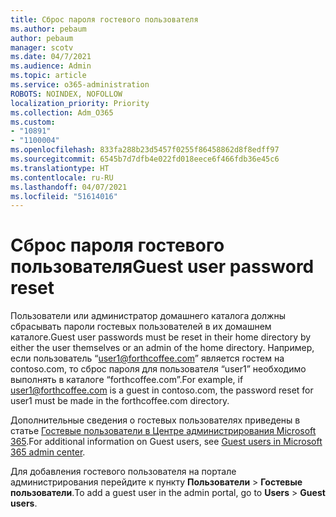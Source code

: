 ```yaml
---
title: Сброс пароля гостевого пользователя
ms.author: pebaum
author: pebaum
manager: scotv
ms.date: 04/7/2021
ms.audience: Admin
ms.topic: article
ms.service: o365-administration
ROBOTS: NOINDEX, NOFOLLOW
localization_priority: Priority
ms.collection: Adm_O365
ms.custom:
- "10891"
- "1100004"
ms.openlocfilehash: 833fa288b23d5457f0255f86458862d8f8edff97
ms.sourcegitcommit: 6545b7d7dfb4e022fd018eece6f466fdb36e45c6
ms.translationtype: HT
ms.contentlocale: ru-RU
ms.lasthandoff: 04/07/2021
ms.locfileid: "51614016"
---
```

# <a name="guest-user-password-reset"></a><span data-ttu-id="f9861-102">Сброс пароля гостевого пользователя</span><span class="sxs-lookup"><span data-stu-id="f9861-102">Guest user password reset</span></span>

<span data-ttu-id="f9861-103">Пользователи или администратор домашнего каталога должны сбрасывать пароли гостевых пользователей в их домашнем каталоге.</span><span class="sxs-lookup"><span data-stu-id="f9861-103">Guest user passwords must be reset in their home directory by either the user themselves or an admin of the home directory.</span></span> <span data-ttu-id="f9861-104">Например, если пользователь “user1@forthcoffee.com” является гостем на contoso.com, то сброс пароля для пользователя “user1” необходимо выполнять в каталоге “forthcoffee.com”.</span><span class="sxs-lookup"><span data-stu-id="f9861-104">For example, if user1@forthcoffee.com is a guest in contoso.com, the password reset for user1 must be made in the forthcoffee.com directory.</span></span>

<span data-ttu-id="f9861-105">Дополнительные сведения о гостевых пользователях приведены в статье [Гостевые пользователи в Центре администрирования Microsoft 365](https://docs.microsoft.com/microsoft-365/admin/add-users/about-guest-users).</span><span class="sxs-lookup"><span data-stu-id="f9861-105">For additional information on Guest users, see [Guest users in Microsoft 365 admin center](https://docs.microsoft.com/microsoft-365/admin/add-users/about-guest-users).</span></span>

<span data-ttu-id="f9861-106">Для добавления гостевого пользователя на портале администрирования перейдите к пункту **Пользователи** > **Гостевые пользователи**.</span><span class="sxs-lookup"><span data-stu-id="f9861-106">To add a guest user in the admin portal, go to **Users** > **Guest users**.</span></span>